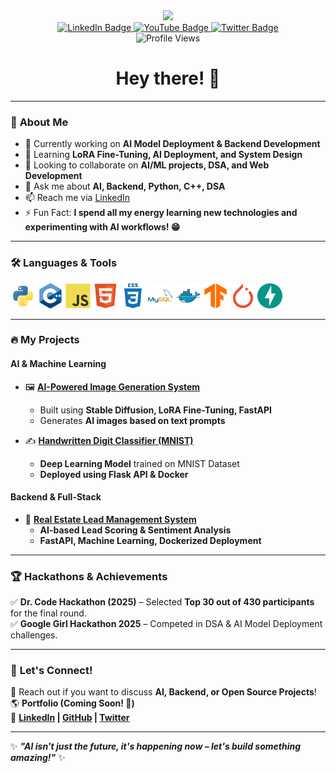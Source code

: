 <!-- GitHub Profile README -->

<div id="header" align="center">
  <img src="https://media.giphy.com/media/M9gbBd9nbDrOTu1Mqx/giphy.gif" width="100"/>
  
  <div id="badges">
    <a href="https://www.linkedin.com/in/sandhya-sharma-24oct2004">
      <img src="https://img.shields.io/badge/LinkedIn-blue?style=for-the-badge&logo=linkedin&logoColor=white" alt="LinkedIn Badge"/>
    </a>
    <a href="https://youtube.com/@sandhyasharma7931?si=ZMsd0TnU7u_ivfFb">
      <img src="https://img.shields.io/badge/YouTube-red?style=for-the-badge&logo=youtube&logoColor=white" alt="YouTube Badge"/>
    </a>
    <a href="https://x.com/sandhya24102001?t=FKL_H1YnxHGlKgR4FfU5zw&s=09">
      <img src="https://img.shields.io/badge/Twitter-blue?style=for-the-badge&logo=twitter&logoColor=white" alt="Twitter Badge"/>
    </a>
  </div>

  <img src="https://komarev.com/ghpvc/?username=sandhyasharma24&style=flat-square&color=blue" alt="Profile Views"/>
  
  <h1> Hey there! 👋 </h1>
</div>

---

### 🚀 **About Me**
- 🔭 Currently working on **AI Model Deployment & Backend Development**
- 🌱 Learning **LoRA Fine-Tuning, AI Deployment, and System Design**
- 👯 Looking to collaborate on **AI/ML projects, DSA, and Web Development**
- 💬 Ask me about **AI, Backend, Python, C++, DSA**
- 📫 Reach me via [LinkedIn](https://www.linkedin.com/in/sandhya-sharma-24oct2004)  
- ⚡ Fun Fact: **I spend all my energy learning new technologies and experimenting with AI workflows! 😁**

---

### 🛠️ **Languages & Tools**
<div>
  <img src="https://github.com/devicons/devicon/blob/master/icons/python/python-original.svg" title="Python" alt="Python" width="40" height="40"/>
  <img src="https://github.com/devicons/devicon/blob/master/icons/cplusplus/cplusplus-original.svg" title="C++" alt="C++" width="40" height="40"/>
  <img src="https://github.com/devicons/devicon/blob/master/icons/javascript/javascript-original.svg" title="JavaScript" alt="JavaScript" width="40" height="40"/>
  <img src="https://github.com/devicons/devicon/blob/master/icons/html5/html5-original.svg" title="HTML5" alt="HTML" width="40" height="40"/>
  <img src="https://github.com/devicons/devicon/blob/master/icons/css3/css3-plain-wordmark.svg" title="CSS3" alt="CSS" width="40" height="40"/>
  <img src="https://github.com/devicons/devicon/blob/master/icons/mysql/mysql-original-wordmark.svg" title="MySQL"  alt="MySQL" width="40" height="40"/>
  <img src="https://github.com/devicons/devicon/blob/master/icons/docker/docker-original.svg" title="Docker" alt="Docker" width="40" height="40"/>
  <img src="https://github.com/devicons/devicon/blob/master/icons/tensorflow/tensorflow-original.svg" title="TensorFlow" alt="TensorFlow" width="40" height="40"/>
  <img src="https://github.com/devicons/devicon/blob/master/icons/pytorch/pytorch-original.svg" title="PyTorch" alt="PyTorch" width="40" height="40"/>
  <img src="https://github.com/devicons/devicon/blob/master/icons/fastapi/fastapi-original.svg" title="FastAPI" alt="FastAPI" width="40" height="40"/>
</div>

---

### 🔥 **My Projects**
#### **AI & Machine Learning**
- 🖼️ [**AI-Powered Image Generation System**](https://github.com/sandhyasharma24/image-generation)  
  - Built using **Stable Diffusion, LoRA Fine-Tuning, FastAPI**
  - Generates **AI images based on text prompts**  

- ✍️ [**Handwritten Digit Classifier (MNIST)**](https://github.com/sandhyasharma24/hand-digit-classifier)  
  - **Deep Learning Model** trained on MNIST Dataset  
  - **Deployed using Flask API & Docker**  

#### **Backend & Full-Stack**
- 🏡 [**Real Estate Lead Management System**](https://github.com/sandhyasharma24/real_estate_lead_management_system)  
  - **AI-based Lead Scoring & Sentiment Analysis**
  - **FastAPI, Machine Learning, Dockerized Deployment**  

 

---

### 🏆 **Hackathons & Achievements**
✅ **Dr. Code Hackathon (2025)** – Selected **Top 30 out of 430 participants** for the final round.  
✅ **Google Girl Hackathon 2025** – Competed in DSA & AI Model Deployment challenges.

---

### 🎯 **Let's Connect!**
💬 Reach out if you want to discuss **AI, Backend, or Open Source Projects**!  
🌎 **Portfolio (Coming Soon! 🚀)**  
📌 **[LinkedIn](https://www.linkedin.com/in/sandhya-sharma-24oct2004) | [GitHub](https://github.com/sandhyasharma24) | [Twitter](https://x.com/sandhya24102001)**  

---

✨ **_"AI isn't just the future, it's happening now – let's build something amazing!"_** ✨
